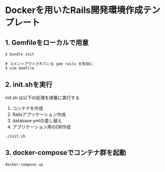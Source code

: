 # Dockerを用いたRails開発環境作成テンプレート

## 1. Gemfileをローカルで用意
```
$ bundle init

# コメントアウトされている gem rails を有効に
$ vim Gemfile 
```

## 2. init.shを実行
init.sh は以下の処理を順番に実行する
1. コンテナを作成
2. Railsアプリケーション作成
3. database.ymlの差し替え
4. アプリケーション用のDB作成
```
./init.sh
```

## 3. docker-composeでコンテナ群を起動
```
docker-compose up
```
